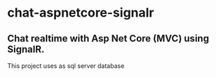 # chat-aspnetcore-signalr
## Chat realtime with Asp Net Core (MVC) using SignalR.

This project uses as sql server database
